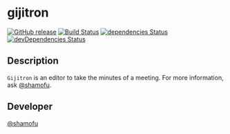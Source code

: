 # gijitron
[![GitHub release](https://img.shields.io/github/release/shamofu/gijitron.svg?style=flat-square)](https://github.com/shamofu/gijitron/releases/latest) [![Build Status](https://img.shields.io/travis/shamofu/gijitron/master.svg?style=flat-square)](https://travis-ci.org/shamofu/gijitron) [![dependencies Status](https://img.shields.io/david/shamofu/gijitron.svg?style=flat-square)](https://david-dm.org/shamofu/gijitron)
[![devDependencies Status](https://img.shields.io/david/dev/shamofu/gijitron.svg?style=flat-square)](https://david-dm.org/shamofu/gijitron?type=dev)

## Description

`Gijitron` is an editor to take the minutes of a meeting.
For more information, ask [@shamofu](https://twitter.com/shamofu).

## Developer

[@shamofu](https://twitter.com/shamofu)
